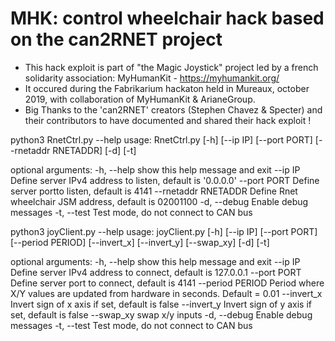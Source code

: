 MHK: control wheelchair hack based on the can2RNET project 
================================================
- This hack exploit is part of "the Magic Joystick" project led by a french solidarity association: MyHumanKit - https://myhumankit.org/ 
- It occured during the Fabrikarium hackaton held in Mureaux, october 2019, with collaboration of MyHumanKit & ArianeGroup.
- Big Thanks to the 'can2RNET' creators (Stephen Chavez & Specter) and their contributors to have documented and shared their hack exploit !

python3 RnetCtrl.py  --help
usage: RnetCtrl.py [-h] [--ip IP] [--port PORT] [--rnetaddr RNETADDR] [-d]
                   [-t]

optional arguments:
  -h, --help           show this help message and exit
  --ip IP              Define server IPv4 address to listen, default is
                       '0.0.0.0'
  --port PORT          Define server portto listen, default is 4141
  --rnetaddr RNETADDR  Define Rnet wheelchair JSM address, default is 02001100
  -d, --debug          Enable debug messages
  -t, --test           Test mode, do not connect to CAN bus


python3 joyClient.py --help
usage: joyClient.py [-h] [--ip IP] [--port PORT] [--period PERIOD]
                    [--invert_x] [--invert_y] [--swap_xy] [-d] [-t]

optional arguments:
  -h, --help       show this help message and exit
  --ip IP          Define server IPv4 address to connect, default is 127.0.0.1
  --port PORT      Define server port to connect, default is 4141
  --period PERIOD  Period where X/Y values are updated from hardware in
                   seconds. Default = 0.01
  --invert_x       Invert sign of x axis if set, default is false
  --invert_y       Invert sign of y axis if set, default is false
  --swap_xy        swap x/y inputs
  -d, --debug      Enable debug messages
  -t, --test       Test mode, do not connect to CAN bus


